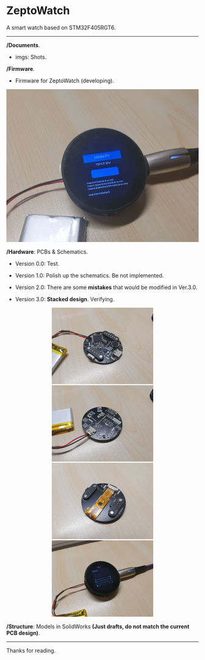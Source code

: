 # ZeptoWatch

A smart watch based on STM32F405RGT6.

---

**/Documents**.

- imgs: Shots.

**/Firmware**.

- Firmware for ZeptoWatch (developing).

<div align="center">
    <img src="Documents/imgs/IMG_20221211_184247.jpg" height="400">
</div>

**/Hardware**: PCBs & Schematics.

- Version 0.0: Test.

- Version 1.0: Polish up the schematics. Be not implemented.

- Version 2.0: There are some **mistakes** that would be modified in Ver.3.0.

- Version 3.0: **Stacked design**. Verifying.

[//]: # (<div align="center">)

[//]: # (    <img src="Documents/imgs/20221127045100.png" height="250">)

[//]: # (    <img src="Documents/imgs/20221127045030.png" height="250">)

[//]: # (</div>)

<div align="center">
    <img src="Documents/imgs/A9D83C7F3B059AC34AE6EB4E3EEF9CB2.jpg" height="200">
    <img src="Documents/imgs/D071ECCD7C0C4ED039892D36798CA6AB.jpg" height="200">
</div>

<div align="center">
    <img src="Documents/imgs/5992D42DC3AB0C8722A747962F6D78E2.jpg" height="200">
    <img src="Documents/imgs/02B38ED2BDC76FF8CDB0900A786208DB.jpg" height="200">
</div>

**/Structure**: Models in SolidWorks **(Just drafts, do not match the current PCB design)**.

---

Thanks for reading.
